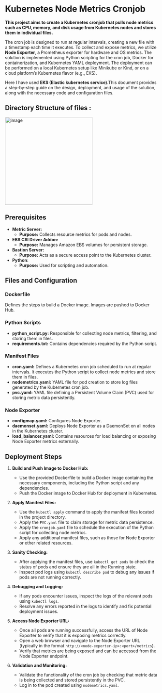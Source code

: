 # Kubernetes Node Metrics Cronjob

**This project aims to create a Kubernetes cronjob that pulls node metrics such as CPU, memory, and disk usage from Kubernetes nodes and stores them in individual files.** 

The cron job is designed to run at regular intervals, creating a new file with a timestamp each time it executes. To collect and expose metrics, we utilize **Node Exporter**, a Prometheus exporter for hardware and OS metrics. The solution is implemented using Python scripting for the cron job, Docker for containerization, and Kubernetes YAML deployment. The deployment can be performed on a local Kubernetes setup like Minikube or Kind, or on a cloud platform’s Kubernetes flavor (e.g., EKS).

Here I have used **EKS (Elastic kubernetes service)**.This document provides a step-by-step guide on the design, deployment, and usage of the solution, along with the necessary code and configuration files. 

## Directory Structure of files :

<img width="289" alt="image" src="https://github.com/ali509/EKS-node-metrics-analysis/assets/39634565/93518bb0-7d43-468b-a271-ae9ede4fb7f5">


## Prerequisites

- **Metric Server:**
  - **Purpose:** Collects resource metrics for pods and nodes.
- **EBS CSI Driver Addon:**
  - **Purpose:** Manages Amazon EBS volumes for persistent storage.
- **Bastion Server:**
  - **Purpose:** Acts as a secure access point to the Kubernetes cluster.
- **Python:**
  - **Purpose:** Used for scripting and automation.

## Files and Configuration

### Dockerfile

Defines the steps to build a Docker image.
Images are pushed to Docker Hub.

### Python Scripts

- **python_script.py:** Responsible for collecting node metrics, filtering, and storing them in files.
- **requirements.txt:** Contains dependencies required by the Python script.

### Manifest Files

- **cron.yaml:** Defines a Kubernetes cron job scheduled to run at regular intervals. It executes the Python script to collect node metrics and store them in files.
- **nodemetrics.yaml:** YAML file for pod creation to store log files generated by the Kubernetes cron job.
- **pvc.yaml:** YAML file defining a Persistent Volume Claim (PVC) used for storing metric data persistently.

### Node Exporter

- **configmap.yaml:** Configures Node Exporter.
- **daemonset.yaml:** Deploys Node Exporter as a DaemonSet on all nodes in the Kubernetes cluster.
- **load_balancer.yaml:** Contains resources for load balancing or exposing Node Exporter metrics externally.

## Deployment Steps

1. **Build and Push Image to Docker Hub:**
   - Use the provided Dockerfile to build a Docker image containing the necessary components, including the Python script and any dependencies.
   - Push the Docker image to Docker Hub for deployment in Kubernetes.

2. **Apply Manifest Files:**
   - Use the `kubectl apply` command to apply the manifest files located in the project directory.
   - Apply the `PVC.yaml` file to claim storage for metric data persistence.
   - Apply the `cronjob.yaml` file to schedule the execution of the Python script for collecting node metrics.
   - Apply any additional manifest files, such as those for Node Exporter or other related resources.

3. **Sanity Checking:**
   - After applying the manifest files, use `kubectl get pods` to check the status of pods and ensure they are all in the Running state.
   - Inspect pod logs using `kubectl describe pod` to debug any issues if pods are not running correctly.

4. **Debugging and Logging:**
   - If any pods encounter issues, inspect the logs of the relevant pods using `kubectl logs`.
   - Resolve any errors reported in the logs to identify and fix potential deployment issues.

5. **Access Node Exporter URL:**
   - Once all pods are running successfully, access the URL of Node Exporter to verify that it is exposing metrics correctly.
   - Open a web browser and navigate to the Node Exporter URL (typically in the format `http://<node-exporter-ip>:<port>/metrics`).
   - Verify that metrics are being exposed and can be accessed from the Node Exporter endpoint.

6. **Validation and Monitoring:**
   - Validate the functionality of the cron job by checking that metric data is being collected and stored persistently in the PVC.
   - Log in to the pod created using `nodemetrics.yaml`.
